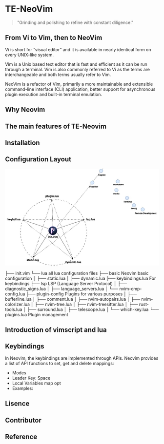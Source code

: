 # TE-NeoVim
> "Grinding and polishing to refine with constant diligence."
## From Vi to Vim, then to NeoVim
Vi is short for “visual editor” and it is available in nearly identical form on every UNIX-like system.

Vim is a Unix based text editor that is fast and efficient as it can be run through a terminal. Vim is also commonly referred to Vi as the terms are interchangeable and both terms usually refer to Vim.

NeoVim is a refactor of Vim, primarily a more maintainable and extensible command-line interface (CLI) application, better support for asynchronous plugin execution and built-in terminal emulation. 

## Why Neovim
## The main features of TE-Neovim
## Installation
## Configuration Layout
![Neovim Configuration Layout](./figure/TE-NeoVim_diagram.jpg)

├── init.vim
└── lua                                   all lua configuration files
    ├── basic                             Neovim basic configuration
    │   ├── static.lua
    │   ├── dynamic.lua
    ├── keybindings.lua                   For keybindings
    ├── lsp                               LSP (Language Server Protocol) 
    │   ├── diagnostic_signs.lua
    │   ├── language_servers.lua
    │   └── nvim-cmp-config.lua
    ├── plugin-config                     Plugins for various purposes
    │   ├── bufferline.lua
    │   ├── comment.lua
    │   ├── nvim-autopairs.lua
    │   ├── nvim-colorizer.lua
    │   ├── nvim-tree.lua
    │   ├── nvim-treesitter.lua
    │   ├── rust-tools.lua
    │   ├── surround.lua
    │   ├── telescope.lua
    │   └── which-key.lua
    └── plugins.lua                      Plugin management
## Introduction of vimscript and lua
## Keybindings
In Neovim, the keybindings are implemented through APIs. Neovim provides a list of API functions to set, get and delete mappings:
- Modes
- Leader Key: Space
- Local Variables
  map
  opt
- Examples:


## Lisence
## Contributor
## Reference
